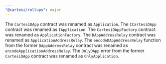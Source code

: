```yaml
---
"@cartesi/rollups": major
---
```


The `CartesiDApp` contract was renamed as `Application`.
The `ICartesiDApp` contract was renamed as `IApplication`.
The `CartesiDAppFactory` contract was renamed as `ApplicationFactory`.
The `DAppAddressRelay` contract was renamed as `ApplicationAddressRelay`.
The `encodeDAppAddressRelay` function from the former `DAppAddressRelay` contract was renamed as `encodeApplicationAddressRelay`.
The `OnlyDApp` error from the former `CartesiDApp` contract was renamed as `OnlyApplication`.
